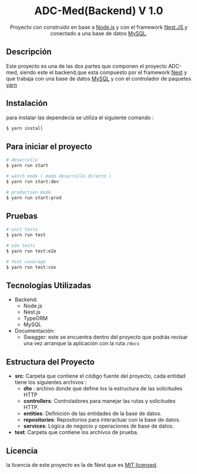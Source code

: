 

<h1 align="center"> ADC-Med(Backend) V 1.0 </h1>
<p align="center" > Proyecto con construido en base a <a href="http://nodejs.org" target="_blank">Node.js</a> y con el framework <a href ="http://nestjs.com/" > Nest.JS </a> y conectado a una base de datos <a href="https://www.mysql.com/"> MySQL</a>.
</p>
  
  <!--[![Backers on Open Collective](https://opencollective.com/nest/backers/badge.svg)](https://opencollective.com/nest#backer)
  [![Sponsors on Open Collective](https://opencollective.com/nest/sponsors/badge.svg)](https://opencollective.com/nest#sponsor)-->

## Descripción

Este proyecto es una de las dos partes que componen el proyecto ADC-med, siendo este el backend,que esta compuesto por el framework [Nest](https://github.com/nestjs/nest) y que trabaja con una base de datos [MySQL](https://www.mysql.com/) y con el controlador de paquetes [yarn](https://yarnpkg.com/) 

## Instalación
para instalar las dependecia se utiliza el siguiente comando :
```bash
$ yarn install
```

## Para iniciar el proyecto

```bash
# desarrollo
$ yarn run start

# watch mode ( modo desarrollo directo )
$ yarn run start:dev

# production mode
$ yarn run start:prod
```

## Pruebas

```bash
# unit tests
$ yarn run test

# e2e tests
$ yarn run test:e2e

# test coverage
$ yarn run test:cov
```
## Tecnologías Utilizadas

- Backend:
  - Node.js
  - Nest.js
  - TypeORM
  - MySQL
- Documentación:
  - Swagger: este se encuentra dentro del proyecto que podrás revisar una vez arranque la aplicación con la ruta ```/docs```

## Estructura del Proyecto

- **src**: Carpeta que contiene el código fuente del proyecto, cada entidad tiene los siguientes archivos :
  - **dto** : archivo donde que define los la estructura de las solicitudes HTTP 
  - **controllers**: Controladores para manejar las rutas y solicitudes HTTP.
  - **entities**: Definición de las entidades de la base de datos.
  - **repositories**: Repositorios para interactuar con la base de datos.
  - **services**: Lógica de negocio y operaciones de base de datos.
- **test**: Carpeta que contiene los archivos de prueba.


## Licencia

la licencia de este proyecto es la de Nest que es [MIT licensed](LICENSE).
